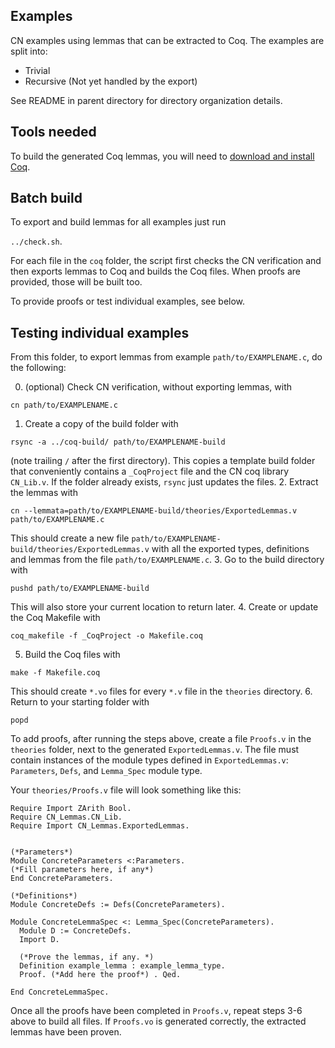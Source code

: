 ## Examples

CN examples using lemmas that can be extracted to Coq. The examples
are split into:

- Trivial
- Recursive (Not yet handled by the export)

See README in parent directory for directory organization details.

## Tools needed

To build the generated Coq lemmas, you will need to [download and
install Coq](download).

## Batch build

To export and build lemmas for all examples just run

`../check.sh`. 

For each file in the `coq` folder, the script first
checks the CN verification and then exports lemmas to Coq and builds
the Coq files. When proofs are provided, those will be built too.

To provide proofs or test individual examples, see below.

## Testing individual examples

From this folder, to export lemmas from example `path/to/EXAMPLENAME.c`, do the following:

0. (optional) Check CN verification, without exporting lemmas, with

  `cn path/to/EXAMPLENAME.c`

1. Create a copy of the build folder with 

  `rsync -a ../coq-build/ path/to/EXAMPLENAME-build`
  
  (note trailing `/` after the first directory). This
  copies a template build folder that conveniently contains a
  `_CoqProject` file and the CN coq library `CN_Lib.v`. If the folder
  already exists, `rsync` just updates the files.
2. Extract the lemmas with 
  
  `cn --lemmata=path/to/EXAMPLENAME-build/theories/ExportedLemmas.v path/to/EXAMPLENAME.c`
  
  This should create a new file
  `path/to/EXAMPLENAME-build/theories/ExportedLemmas.v` with all the
  exported types, definitions and lemmas from the file
  `path/to/EXAMPLENAME.c`.
3. Go to the build directory with 

  `pushd path/to/EXAMPLENAME-build`
  
  This will also store your current location to return later.
4. Create or update the Coq Makefile with 

  `coq_makefile -f _CoqProject -o Makefile.coq`
  
5. Build the Coq files with 

  `make -f Makefile.coq`
  
  This should create `*.vo` files for every `*.v` file in the
  `theories` directory.
6. Return to your starting folder with 

  `popd`

To add proofs, after running the steps above, create a file `Proofs.v`
in the `theories` folder, next to the generated
`ExportedLemmas.v`. The file must contain instances of the module
types defined in `ExportedLemmas.v`: `Parameters`, `Defs`, and
`Lemma_Spec` module type.

Your `theories/Proofs.v` file will look something like this:

```
Require Import ZArith Bool.
Require CN_Lemmas.CN_Lib.
Require Import CN_Lemmas.ExportedLemmas.


(*Parameters*)
Module ConcreteParameters <:Parameters.
(*Fill parameters here, if any*)
End ConcreteParameters.

(*Definitions*)
Module ConcreteDefs := Defs(ConcreteParameters).

Module ConcreteLemmaSpec <: Lemma_Spec(ConcreteParameters).
  Module D := ConcreteDefs.
  Import D.

  (*Prove the lemmas, if any. *)
  Definition example_lemma : example_lemma_type.
  Proof. (*Add here the proof*) . Qed.
  
End ConcreteLemmaSpec.
```

Once all the proofs have been completed in `Proofs.v`, repeat steps
3-6 above to build all files. If `Proofs.vo` is generated correctly,
the extracted lemmas have been proven.
